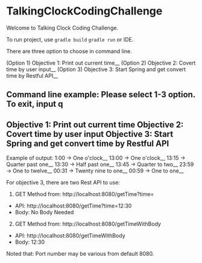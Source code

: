 
# TalkingClockCodingChallenge
Welcome to Talking Clock Coding Challenge. 

To run project, use 
  `gradle build` 
  `gradle run` or IDE.
  

There are three option to choose in command line.

(Option 1) Objective 1: Print out current time__
(Option 2) Objective 2: Covert time by user input__
(Option 3) Objective 3: Start Spring and get convert time by Restful API__

Command line example:
Please select 1-3 option. To exit, input q
-----------------------------------------------------------
Objective 1: Print out current time
Objective 2: Covert time by user input
Objective 3: Start Spring and get convert time by Restful API
-----------------------------------------------------------

Example of output:
1:00  -> One o'clock__
13:00 -> One o'clock__
13:15 -> Quarter past one__
13:30 -> Half past one__
13:45 -> Quarter to two__
23:59 -> One to twelve__
00:31 -> Twenty nine to one__
00:59 -> One to one__

For objective 3, there are two Rest API to use:
1. GET Method from: http://localhost:8080/getTime?time=<time>
  - API: http://localhost:8080/getTime?time=12:30
  - Body: No Body Needed
  
2. GET Method from: http://localhost:8080/getTimeWithBody
  - API: http://localhost:8080/getTimeWithBody
  - Body: 12:30
  
Noted that: Port number may be various from default 8080.
